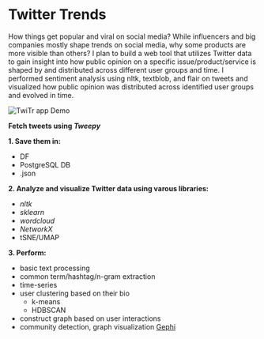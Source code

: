 # Twitter Trends  
How things get popular and viral on social media? While influencers and big companies mostly shape trends on social media, why some products are more visible than others? I plan to build a web tool that utilizes Twitter data to gain insight into how public opinion on a specific issue/product/service is shaped by and distributed across different user groups and time. I performed sentiment analysis using nltk, textblob, and flair on tweets and visualized how public opinion was distributed across identified user groups and evolved in time. 

![TwiTr app Demo](https://github.com/apaks/twitter-data-mining/blob/master/demo.gif)

**Fetch tweets using _Tweepy_**    

**1. Save them in:**  
  - DF 
  - PostgreSQL DB
  - .json

**2. Analyze and visualize Twitter data using varous libraries:**  
  - *nltk*
  - *sklearn*  
  - *wordcloud*
  - *NetworkX*
  - tSNE/UMAP

**3. Perform:**  
  - basic text processing  
  - common term/hashtag/n-gram extraction  
  - time-series
  - user clustering based on their bio
    - k-means
    - HDBSCAN
  - construct graph based on user interactions  
  - community detection, graph visualization [Gephi](https://gephi.org/)
  

